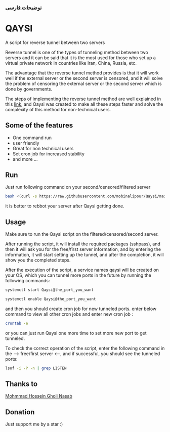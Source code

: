 ###                                                                                                 [توضیحات فارسی](https://github.com/mobinalipour/Qaysi/blob/main/readme-fa.md)
# QAYSI

A script for reverse tunnel between two servers

Reverse tunnel is one of the types of tunneling method between two servers and it can be said that it is the most used for those who set up a virtual private network in countries like Iran, China, Russia, etc.

The advantage that the reverse tunnel method provides is that it will work well if the external server or the second server is censored, and it will solve the problem of censoring the external server or the second server which is done by governments.

The steps of implementing the reverse tunnel method are well explained in this [link](https://github.com/slayer76/Remote-SSH-Tunnel-Farsi), and Qaysi was created to make all these steps faster and solve the complexity of this method for non-technical users.
## Some of the features

- One command run
- user friendly
- Great for non technical users
- Set cron job for increased stability
- and more ...

## Run

Just run following command on your second/censored/filtered server

```bash
bash <(curl -s https://raw.githubusercontent.com/mobinalipour/Qaysi/main/Qaysi.sh)
```
it is better to rebbot your server after Qaysi getting done.
    
## Usage

Make sure to run the Qaysi script on the filtered/censored/second server.

After running the script, it will install the required packages (sshpass), and then it will ask you for the free/first server information, and by entering the information, it will start setting up the tunnel, and after the completion, it will show you the completed steps.

After the execution of the script, a service names qaysi will be created on your OS, which you can tunnel more ports in the future by running the following commands:

``` bash
systemctl start Qaysi@the_port_you_want
```
``` bash
systemctl enable Qaysi@the_port_you_want
```

and then you should create cron job for new tunneled ports. enter below command to view all other cron jobs and enter new cron job :
```bash
crontab -e
```

or you can just run Qaysi one more time to set more new port to get tunneled.

To check the correct operation of the script, enter the following command in the --> free/first server <--, and if successful, you should see the tunneled ports:

```bash
lsof -i -P -n | grep LISTEN
```

## Thanks to
[Mohmmad Hossein Gholi Nasab](https://github.com/slayer76/Remote-SSH-Tunnel-Farsi)


## Donation

Just support me by a star :)

